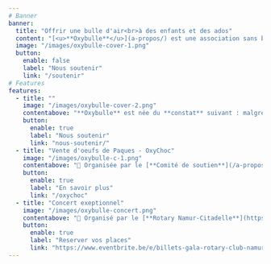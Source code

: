 ```yaml
---
# Banner
banner:
  title: "Offrir une bulle d'air<br>à des enfants et des ados"
  content: "[<u>**Oxybulle**</u>](a-propos/) est une association sans but lucratif désireuse d'**insuffle**r une **bouffée d'oxygène** dans le quotidien d'**enfants** qui n’ont **pas la chance de grandir en famille**."
  image: "/images/oxybulle-cover-1.png"
  button:
    enable: false
    label: "Nous soutenir"
    link: "/soutenir"
# Features
features:
  - title: ""
    image: "/images/oxybulle-cover-2.png"
    contentabove: "**Oxybulle** est née du **constat** suivant : malgré le dévouement des équipes éducatives qui les entourent, les **enfants** placés en institution **manquent** de **moments privilégiés**, entièrement **consacrés** à leur **épanouissement personnel**.<p>C’est ce temps précieux que nos **20** [**volontaires**](/a-propos) leur offrent. A travers des [**activités récréatives**](/activites/) ou des séances de [**soutien scolaire**](/activites), plus de **100** [**jeunes**](/a-propos/#jeunes) sont accompagnés chaque année.</p><p>Ensemble, nous **tissons** avec ces enfants et adolescents marqués par les épreuves des **liens de confiance** faits de **complicité**, d’**encouragements** et de **souvenirs positifs**.</p><p>Parce que leur **avenir** est aussi le nôtre, **rejoignez-nous** pour leur **offrir** le **tremplin** vers la **vie** qu’ils et elles méritent !</p>"
    button:
      enable: true
      label: "Nous soutenir"
      link: "nous-soutenir/"
  - title: "Vente d'oeufs de Paques - OxyChoc"
    image: "/images/oxybulle-c-1.png"
    contentabove: "📑 Organisée par le [**Comité de soutien**](/a-propos) <br> 📆 Du **15 mars** au **15 avril 2024** <br> 🚚 Enlèvement du **18** au **29 mars 2024** (Namur, BW, Bruxelles)<br> 🍫  Conditionnés par nos soins en **sachets** de **120 gr** ou de **500 gr** <br> 🚀 Bénéfices destinés à **financer** les **activités** des **jeunes**<p>Cette année encore, nous vous proposons un assortiment d'œufs de l'artisan chocolatier Galler de Marche. <p>Un chocolat de **qualité** pour vous faire **plaisir** ou comme **cadeau** 🎁 à vos proches et/ou aux jeunes.</p><p> Un colis spécial **entreprise** pour vos collaborateurs et clients est également disponible.</p>"
    button:
      enable: true
      label: "En savoir plus"
      link: "/oxychoc"
  - title: "Concert exeptionnel"
    image: "/images/oxybulle-concert.png"
    contentabove: "📑 Organisé par le [**Rotary Namur-Citadelle**](https://namur-citadelle.rotary2160.org/fr/?ce=1)  <br> 🚀 Pour Oxybulle et l'asbl [Main tendue Namur](https://unemaintendue.be)<br> 📆 Dimanche **17 mars 2024** à **17h**  <br> 📍 **DELTA** avenue Golenvaux, 18 - 5000 NAMUR <br>🥳 Moment convial après le concert<h4>Alexonor chante Brel</h4><p>«&nbsp;*Magistral*&nbsp;», «&nbsp;*Quelle densité*&nbsp;», «&nbsp;*Extraordinaire*&nbsp;», «&nbsp;*Au sommet de son art*&nbsp;», «&nbsp;*Impossible d’aller dormir après ça*&nbsp;»</p>"
    button:
      enable: true
      label: "Reserver vos places"
      link: "https://www.eventbrite.be/e/billets-gala-rotary-club-namur-citadelle-alexonor-chante-brel-747360133277"
---
```

